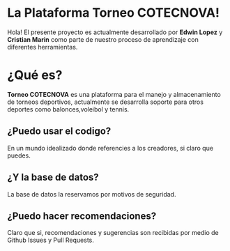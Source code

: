 # La Plataforma Torneo COTECNOVA!

Hola! El presente proyecto es actualmente desarrollado por  **Edwin Lopez** y **Cristian Marin** como parte de nuestro proceso de aprendizaje con diferentes herramientas.


# ¿Qué es?

 **Torneo COTECNOVA** es una plataforma para el manejo y almacenamiento de torneos deportivos, actualmente se desarrolla soporte para otros deportes como balonces,voleibol y tennis. 

## ¿Puedo usar el codigo?

En un mundo idealizado donde referencies a los creadores, si claro que puedes.

## ¿Y la base de datos?

La base de datos la reservamos por motivos de seguridad.

## ¿Puedo hacer recomendaciones?

Claro que si, recomendaciones y sugerencias son recibidas por medio de Github Issues y Pull Requests.

